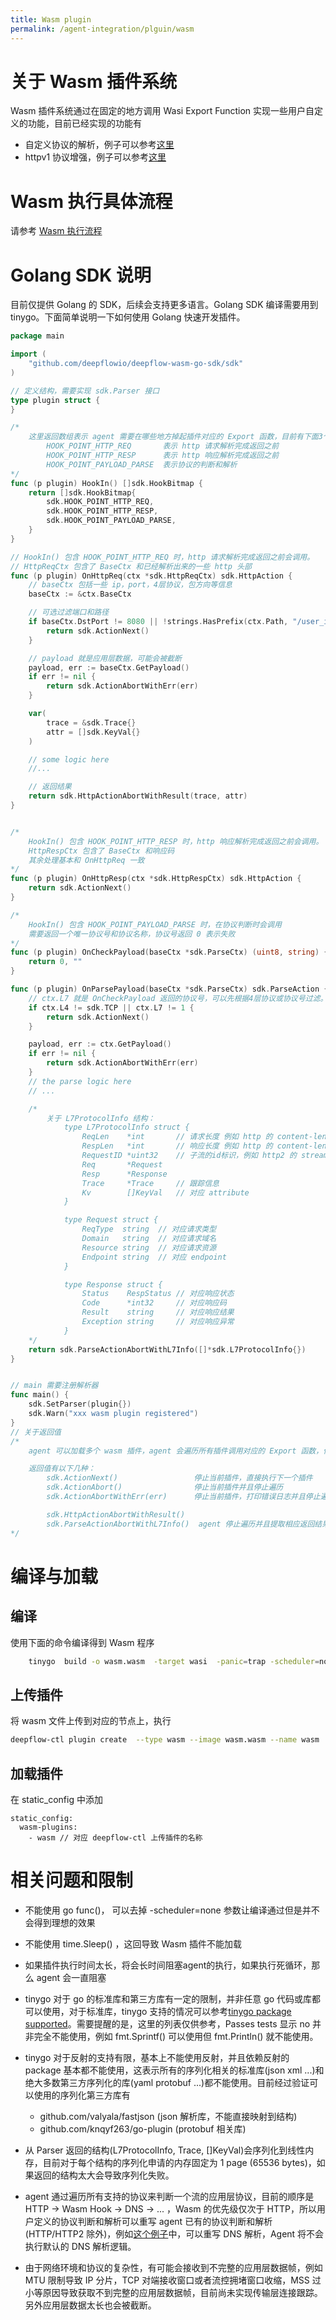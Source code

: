 ```yaml
---
title: Wasm plugin
permalink: /agent-integration/plguin/wasm
---
```


# 关于 Wasm 插件系统

Wasm 插件系统通过在固定的地方调用 Wasi Export Function 实现一些用户自定义的功能，目前已经实现的功能有
 
   - 自定义协议的解析，例子可以参考[这里](https://github.com/deepflowio/deepflow-wasm-go-sdk/blob/5393818adf94f2f9b296de82e20f614ba3b2336a/example/dns/dns.go)
   - httpv1 协议增强，例子可以参考[这里](https://github.com/deepflowio/deepflow-wasm-go-sdk/blob/5393818adf94f2f9b296de82e20f614ba3b2336a/example/http/http.go)

# Wasm 执行具体流程

请参考 [Wasm 执行流程](./wasm-plugin-process)

# Golang SDK 说明

目前仅提供 Golang 的 SDK，后续会支持更多语言。Golang SDK 编译需要用到 tinygo。下面简单说明一下如何使用 Golang 快速开发插件。

```go
package main

import (
	"github.com/deepflowio/deepflow-wasm-go-sdk/sdk"
)

// 定义结构，需要实现 sdk.Parser 接口
type plugin struct {
}

/*
    这里返回数组表示 agent 需要在哪些地方掉起插件对应的 Export 函数，目前有下面3个 hook 点：
        HOOK_POINT_HTTP_REQ       表示 http 请求解析完成返回之前
        HOOK_POINT_HTTP_RESP      表示 http 响应解析完成返回之前
        HOOK_POINT_PAYLOAD_PARSE  表示协议的判断和解析
*/ 
func (p plugin) HookIn() []sdk.HookBitmap {
	return []sdk.HookBitmap{
		sdk.HOOK_POINT_HTTP_REQ,
		sdk.HOOK_POINT_HTTP_RESP,
        sdk.HOOK_POINT_PAYLOAD_PARSE,
	}
}

// HookIn() 包含 HOOK_POINT_HTTP_REQ 时，http 请求解析完成返回之前会调用。
// HttpReqCtx 包含了 BaseCtx 和已经解析出来的一些 http 头部
func (p plugin) OnHttpReq(ctx *sdk.HttpReqCtx) sdk.HttpAction {
    // baseCtx 包括一些 ip，port，4层协议，包方向等信息
    baseCtx := &ctx.BaseCtx

    // 可选过滤端口和路径
	if baseCtx.DstPort != 8080 || !strings.HasPrefix(ctx.Path, "/user_info?") {
		return sdk.ActionNext()
	}

    // payload 就是应用层数据，可能会被截断
	payload, err := baseCtx.GetPayload()
    if err != nil {
		return sdk.ActionAbortWithErr(err)
	}

    var(
        trace = &sdk.Trace{}
        attr = []sdk.KeyVal{}
    )

    // some logic here
    //...

    // 返回结果
    return sdk.HttpActionAbortWithResult(trace, attr)
}


/*
    HookIn() 包含 HOOK_POINT_HTTP_RESP 时，http 响应解析完成返回之前会调用。
    HttpRespCtx 包含了 BaseCtx 和响应码
    其余处理基本和 OnHttpReq 一致
*/
func (p plugin) OnHttpResp(ctx *sdk.HttpRespCtx) sdk.HttpAction {
    return sdk.ActionNext()
}

/*
    HookIn() 包含 HOOK_POINT_PAYLOAD_PARSE 时，在协议判断时会调用
    需要返回一个唯一协议号和协议名称，协议号返回 0 表示失败
*/
func (p plugin) OnCheckPayload(baseCtx *sdk.ParseCtx) (uint8, string) {
	return 0, ""
}

func (p plugin) OnParsePayload(baseCtx *sdk.ParseCtx) sdk.ParseAction {
    // ctx.L7 就是 OnCheckPayload 返回的协议号，可以先根据4层协议或协议号过滤。
    if ctx.L4 != sdk.TCP || ctx.L7 != 1 {
		return sdk.ActionNext()
	}

	payload, err := ctx.GetPayload()
	if err != nil {
		return sdk.ActionAbortWithErr(err)
	}
    // the parse logic here
    // ...

    /*
        关于 L7ProtocolInfo 结构：
            type L7ProtocolInfo struct {
                ReqLen    *int       // 请求长度 例如 http 的 content-length
                RespLen   *int       // 响应长度 例如 http 的 content-length
                RequestID *uint32    // 子流的id标识，例如 http2 的 stream id，dns 的 transaction id
                Req       *Request   
                Resp      *Response
                Trace     *Trace     // 跟踪信息
                Kv        []KeyVal   // 对应 attribute
            }

            type Request struct {
                ReqType  string  // 对应请求类型
                Domain   string  // 对应请求域名
                Resource string  // 对应请求资源 
                Endpoint string  // 对应 endpoint
            }

            type Response struct {
                Status    RespStatus // 对应响应状态
                Code      *int32     // 对应响应码
                Result    string     // 对应响应结果
                Exception string     // 对应响应异常
            }
    */
    return sdk.ParseActionAbortWithL7Info([]*sdk.L7ProtocolInfo{})
}


// main 需要注册解析器
func main() {
    sdk.SetParser(plugin{})
	sdk.Warn("xxx wasm plugin registered")
}
// 关于返回值
/*
    agent 可以加载多个 wasm 插件，agent 会遍历所有插件调用对应的 Export 函数，但是遍历的行为可以通过返回值控制

    返回值有以下几种：
        sdk.ActionNext()                 停止当前插件，直接执行下一个插件
        sdk.ActionAbort()                停止当前插件并且停止遍历
        sdk.ActionAbortWithErr(err)      停止当前插件，打印错误日志并且停止遍历

        sdk.HttpActionAbortWithResult()
        sdk.ParseActionAbortWithL7Info()  agent 停止遍历并且提取相应返回结果
*/
```

# 编译与加载

## 编译 

使用下面的命令编译得到 Wasm 程序

```sh
    tinygo  build -o wasm.wasm  -target wasi  -panic=trap -scheduler=none -no-debug ./main.go
```

## 上传插件

将 wasm 文件上传到对应的节点上，执行
```sh
deepflow-ctl plugin create  --type wasm --image wasm.wasm --name wasm
```

## 加载插件

在 static_config 中添加
```
static_config:
  wasm-plugins:
    - wasm // 对应 deepflow-ctl 上传插件的名称
```

# 相关问题和限制

- 不能使用 go func()， 可以去掉 -scheduler=none 参数让编译通过但是并不会得到理想的效果
- 不能使用 time.Sleep() ，这回导致 Wasm 插件不能加载
- 如果插件执行时间太长，将会长时间阻塞agent的执行，如果执行死循环，那么 agent 会一直阻塞
  
- tinygo 对于 go 的标准库和第三方库有一定的限制，并非任意 go 代码或库都可以使用，对于标准库，tinygo 支持的情况可以参考[tinygo package supported](https://tinygo.org/docs/reference/lang-support/stdlib/)。需要提醒的是，这里的列表仅供参考，Passes tests 显示 no 并非完全不能使用，例如 fmt.Sprintf() 可以使用但 fmt.Println() 就不能使用。
  
- tinygo 对于反射的支持有限，基本上不能使用反射，并且依赖反射的 package 基本都不能使用，这表示所有的序列化相关的标准库(json xml ...)和绝大多数第三方序列化的库(yaml protobuf ...)都不能使用。目前经过验证可以使用的序列化第三方库有
  - github.com/valyala/fastjson (json 解析库，不能直接映射到结构)
  - github.com/knqyf263/go-plugin (protobuf 相关库)

- 从 Parser 返回的结构(L7ProtocolInfo, Trace, []KeyVal)会序列化到线性内存，目前对于每个结构的序列化申请的内存固定为 1 page (65536 bytes)，如果返回的结构太大会导致序列化失败。

- agent 通过遍历所有支持的协议来判断一个流的应用层协议，目前的顺序是 HTTP -> Wasm Hook -> DNS -> ... ，Wasm 的优先级仅次于 HTTP，所以用户定义的协议判断和解析可以重写 agent 已有的协议判断和解析(HTTP/HTTP2 除外)，例如[这个例子](https://github.com/deepflowio/deepflow-wasm-go-sdk/blob/5393818adf94f2f9b296de82e20f614ba3b2336a/example/dns/dns.go)中，可以重写 DNS 解析，Agent 将不会执行默认的 DNS 解析逻辑。

- 由于网络环境和协议的复杂性，有可能会接收到不完整的应用层数据帧，例如 MTU 限制导致 IP 分片，TCP 对端接收窗口或者流控拥堵窗口收缩，MSS 过小等原因导致获取不到完整的应用层数据帧，目前尚未实现传输层连接跟踪。另外应用层数据太长也会被截断。

